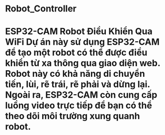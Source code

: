 # Robot_Controller
# ESP32-CAM Robot Điều Khiển Qua WiFi  Dự án này sử dụng ESP32-CAM để tạo một robot có thể được điều khiển từ xa thông qua giao diện web. Robot này có khả năng di chuyển tiến, lùi, rẽ trái, rẽ phải và dừng lại. Ngoài ra, ESP32-CAM còn cung cấp luồng video trực tiếp để bạn có thể theo dõi môi trường xung quanh robot.

